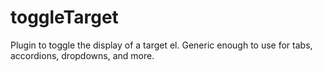 toggleTarget
============

Plugin to toggle the display of a target el. Generic enough to use for tabs, accordions, dropdowns, and more.
